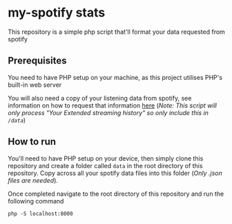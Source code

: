 # my-spotify stats 
This repository is a simple php script that'll format your data requested from spotify 

## Prerequisites 
You need to have PHP setup on your machine, as this project utilises PHP's built-in web server

You will also need a copy of your listening data from spotify, see information on how to request that information [here](https://support.spotify.com/uk/article/data-rights-and-privacy-settings/) 
(*Note: This script will only process "Your Extended streaming history" so only include this in `/data`*)

## How to run 
You'll need to have PHP setup on your device, then simply clone this repository and create a folder called `data` in 
the root directory of this repository. Copy across all your spotify data files into this folder (*Only .json files are
needed*).

Once completed navigate to the root directory of this repository and run the following command
```
php -S localhost:8000
```